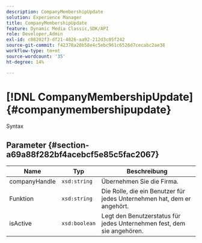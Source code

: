 ```yaml
---
description: CompanyMembershipUpdate
solution: Experience Manager
title: CompanyMembershipUpdate
feature: Dynamic Media Classic,SDK/API
role: Developer,Admin
exl-id: c88202f3-df21-4026-aa92-212d3c05f242
source-git-commit: f42378a20b58e4c5ebc961c6526d7cecabc2ae38
workflow-type: tm+mt
source-wordcount: '35'
ht-degree: 14%

---
```


# [!DNL CompanyMembershipUpdate]{#companymembershipupdate}

Syntax

## Parameter {#section-a69a88f282bf4acebcf5e85c5fac2067}

| Name | Typ | Beschreibung |
|---|---|---|
| companyHandle | `xsd:string` | Übernehmen Sie die Firma. |
| Funktion | `xsd:string` | Die Rolle, die ein Benutzer für jedes Unternehmen hat, dem er angehört. |
| isActive | `xsd:boolean` | Legt den Benutzerstatus für jedes Unternehmen fest, dem sie angehören. |
